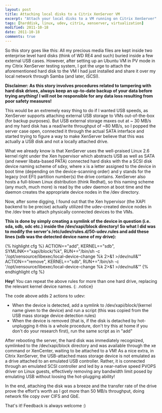 ```yaml
---
layout: post
title: Attaching local disks to a Citrix XenServer VM
excerpt: "Attach your local disks to a VM running on Citrix XenServer"
tags: [harddisk, linux, udev, citrix, xenserver, virtualization]
modified: 2011-10-18
date: 2011-10-18
comments: true
---
```


So this story goes like this: All my precious media files are kept inside two enterprise level hard disks (think of WD RE4 and such) buried inside a few external USB cases. However, after setting up an Ubuntu VM in PV mode in my Citrix XenServer testing system, I got the urge to attach the aforementioned hard disk to the VM I had just installed and share it over my local network through Samba (and later, iSCSI).

**Disclaimer: As this story involves procedures related to tampering with hard disk drives, always keep an up-to-date backup of your data before trying anything! I will not be responsible for any data loss resulting from poor safety measures!**

This would be an extremely easy thing to do if I wanted USB speeds, as XenServer supports attaching external USB storage to VMs out-of-the-box (for backup purposes). But USB external storage maxes out at ~ 30 MB/s and my hard disk has a read/write throughput of ~80 MB/s, so I popped the server case open, connected it through the actual SATA interface and started trying to figure a way to make XenServer believe that this was actually a USB disk and not a locally attached drive.

What we already know is that XenServer uses the well-praised Linux 2.6 kernel right under the Xen hypervisor which abstracts USB as well as SATA (and newer libata-based PATA) connected hard disks with the a SCSI disk device naming scheme of sdxy, where x is a letter assigned to the device in boot time (depending on the device-scanning order) and y stands for the legacy (not EFI) partition number(s) the drive contains. XenServer also hosts a full-blown Linux distribution (think Redhat), so this naming scheme (any much, much more) is read by the udev daemon at boot time and the daemon creates the appropriate device nodes in the /dev directory.

Now, after some digging, I found out that the Xen hypervisor (the XAPI backend to be precise) actually utilized the udev-created device nodes in the /dev tree to attach physically connected devices to the VMs.

**This is done by simply creating a symlink of the device in question (i.e. sda, sdb, sdc etc.) inside the /dev/xapi/block directory!
So what I did was to modify the server's /etc/udev/rules.d/50-udev.rules and add these lines (sdb was the detected device name of my drive):**

{% highlight cfg %}
ACTION=="add", KERNEL=="sdb", SYMLINK+="xapi/block/%k", RUN+="/bin/sh -c '/opt/xensource/libexec/local-device-change %k 2>&1 >/dev/null&'"
ACTION=="remove", KERNEL=="sdb", RUN+="/bin/sh -c '/opt/xensource/libexec/local-device-change %k 2>&1 >/dev/null&'"
{% endhighlight cfg %}

**Hey!** You can repeat the above rules for more than one hard drive, replacing the relevant kernel device names.
{: .notice}

The code above adds 2 actions to udev:

* When the device is detected, add a symlink to /dev/xapi/block/(kernel name given to the device) and run a script (this was copied from the USB mass storage device detection rules)
* When the device is removed (that is, if the disk is detached by hot-unplugging it-this is a whole procedure, don't try this at home if you don't do your research first), run the same script as in "add"

After rebooting the server, the hard disk was immediately recognized, symlinked to the /dev/xapi/block directory and was available through the xe command or XenCenter, waiting to be attached to a VM! As a nice extra, in Citrix XenServer, the USB-attached mass storage device is not emulated as a drive attached to an emulated USB controller. Rather, it is connected through an emulated SCSI controller and led by a near-native speed PVOPS driver on Linux guests, effectively removing any bandwidth limit posed by emulating USB without loosing the hot-plugging ability!

In the end, attaching the disk was a breeze and the transfer rate of the drive prove the effort's worth as I got more than 50 MB/s throughput, doing network file copy over CIFS and GbE.

That's it! Feedback is always welcome :)
